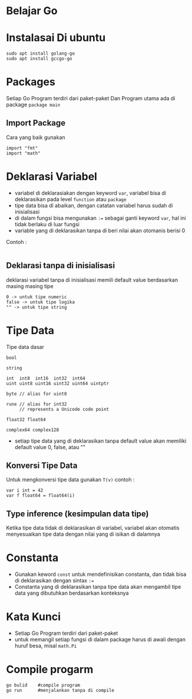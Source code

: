 # Belajar Go

# Instalasai Di ubuntu
```
sudo apt install golang-go
sudo apt install gccgo-go
```

# Packages
Setiap Go Program terdiri dari paket-paket
Dan Program utama ada di package ``package main``

## Import Package
Cara yang baik gunakan 
```
import "fmt"
import "math"
```

# Deklarasi Variabel
* variabel di deklarasiakan dengan keyword `var`, variabel bisa di deklarasikan pada level `function` atau `package`
* tipe data bisa di abaikan, dengan catatan variabel harus sudah di inisialisasi
* di dalam fungsi bisa mengunakan `:=` sebagai ganti keyword `var`, hal ini tidak berlaku di luar fungsi
* variable yang di deklarasikan tanpa di beri nilai akan otomanis berisi 0

Contoh :  
```

```
## Deklarasi tanpa di inisialisasi
deklarasi variabel tanpa di inisialisasi memili default value berdasarkan masing masing tipe
```
0 -> untuk tipe numeric
false -> untuk tipe logika
"" -> untuk tipe string
```

# Tipe Data
Tipe data dasar 
```
bool

string

int  int8  int16  int32  int64
uint uint8 uint16 uint32 uint64 uintptr

byte // alias for uint8

rune // alias for int32
     // represents a Unicode code point

float32 float64

complex64 complex128
```

* setiap tipe data yang di deklarasikan tanpa default value akan memiliki default value 0, false, atau ""

## Konversi Tipe Data
Untuk mengkonversi tipe data gunakan `T(v)` contoh :
```
var i int = 42
var f float64 = float64(i)
```

## Type inference (kesimpulan data tipe)
Ketika tipe data tidak di deklarasikan di variabel, variabel akan otomatis menyesuaikan tipe data dengan nilai yang di isikan di dalamnya


# Constanta
* Gunakan keword `const` untuk mendefinisikan constanta, dan tidak bisa di deklarasikan dengan sintax `:=`
* Constanta yang di deklarasikan tanpa tipe data akan mengambil tipe data yang dibutuhkan berdasarkan konteksnya


# Kata Kunci
* Setiap Go Program terdiri dari paket-paket
* untuk memangil setiap fungsi di dalam package harus di awali dengan huruf besa, misal `math.Pi`

# Compile progarm
```
go bulid    #compile program
go run      #menjalankan tanpa di compile
```